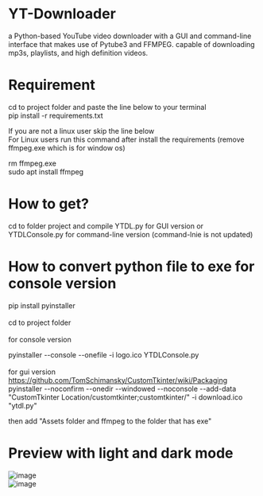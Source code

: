 # YT-Downloader
a Python-based YouTube video downloader with a GUI and command-line interface that makes use of Pytube3 and FFMPEG. capable of downloading mp3s, playlists, and high definition videos.
# Requirement
cd to project folder and paste the line below to your terminal <br>
pip install -r requirements.txt <br>

If you are not a linux user skip the line below<br>
For Linux users run this command after install the requirements (remove ffmpeg.exe which is for window os)<br>

rm ffmpeg.exe <br>
sudo apt install ffmpeg

# How to get?
cd to folder project and compile YTDL.py for GUI version or YTDLConsole.py for command-line version (command-lnie is not updated)

# How to convert python file to exe for console version
pip install pyinstaller <br>
<br>
cd to project folder <br><br>
for console version <br>
<!-- pyinstaller --console -–add-binary ffmpeg.exe;. --onefile -i logo.ico YTDLConsole.py -->
pyinstaller --console --onefile -i logo.ico YTDLConsole.py
<br><br>
for gui version <br>
https://github.com/TomSchimansky/CustomTkinter/wiki/Packaging <br>
pyinstaller --noconfirm --onedir --windowed --noconsole --add-data "CustomTkinter Location/customtkinter;customtkinter/" -i download.ico "ytdl.py"

then add "Assets folder and ffmpeg to the folder that has exe" <br>

# Preview with light and dark mode
![image](https://user-images.githubusercontent.com/54373229/207796577-504f1356-0310-4880-a137-0aa29659dd12.png)
<br>
![image](https://user-images.githubusercontent.com/54373229/207796631-1ad9b2a7-fbb5-4097-8ea1-57b11911987a.png)

